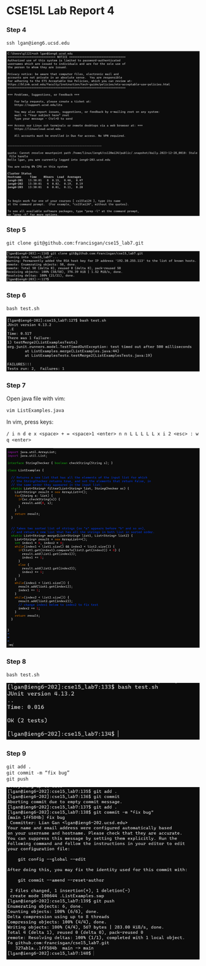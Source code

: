 # CSE15L Lab Report 4

### Step 4
```
ssh lgan@ieng6.ucsd.edu
```
![plot](https://github.com/francisgan/cse15l-lab-reports/blob/main/report4/image6.png?raw=true)
### Step 5
```
git clone git@github.com:francisgan/cse15_lab7.git
```
![plot](https://github.com/francisgan/cse15l-lab-reports/blob/main/report4/image4.png?raw=true)
### Step 6
```
bash test.sh
```
![plot](https://github.com/francisgan/cse15l-lab-reports/blob/main/report4/image1.png?raw=true)
### Step 7
Open java file with vim:
```
vim ListExamples.java
```

In vim, press keys:
```
/ i n d e x <space> + = <space>1 <enter> n n L L L L L x i 2 <esc> : w q <enter>
```
![plot](https://github.com/francisgan/cse15l-lab-reports/blob/main/report4/image5.png?raw=true)
### Step 8
```
bash test.sh
```
![plot](https://github.com/francisgan/cse15l-lab-reports/blob/main/report4/image3.png?raw=true)
### Step 9
```
git add .
git commit -m “fix bug”
git push
```
![plot](https://github.com/francisgan/cse15l-lab-reports/blob/main/report4/image2.png?raw=true)
